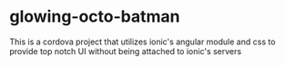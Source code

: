 # glowing-octo-batman

This is a cordova project that utilizes ionic's angular module and css to provide top notch UI without being attached to ionic's servers
